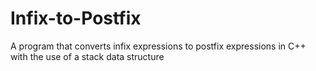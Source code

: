 # Infix-to-Postfix
A program that converts infix expressions to postfix expressions in C++ with the use of a stack data structure
